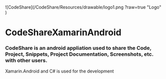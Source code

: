 ![CodeShare](/CodeShare/Resources/drawable/logo1.png ?raw=true "Logo" )
# CodeShareXamarinAndroid

### CodeShare is an android appliation used to share the Code, Project, Snippets, Project Documentation, Screenshots, etc. with other users.

Xamarin.Android and C# is used for the development
